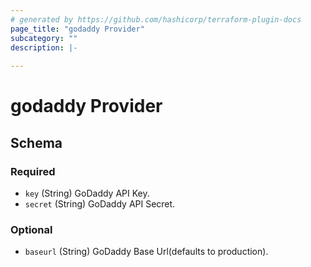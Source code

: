 ```yaml
---
# generated by https://github.com/hashicorp/terraform-plugin-docs
page_title: "godaddy Provider"
subcategory: ""
description: |-
  
---
```


# godaddy Provider





<!-- schema generated by tfplugindocs -->
## Schema

### Required

- `key` (String) GoDaddy API Key.
- `secret` (String) GoDaddy API Secret.

### Optional

- `baseurl` (String) GoDaddy Base Url(defaults to production).

